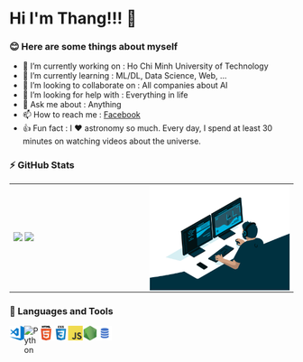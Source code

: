 # Hi I'm Thang!!! :wave:
### :blush: Here are some things about myself
- 🔭 I’m currently working on : Ho Chi Minh University of Technology
- 🌱 I’m currently learning : ML/DL, Data Science, Web, ...
- 👯 I’m looking to collaborate on : All companies about AI
- 🤔 I’m looking for help with : Everything in life
- 💬 Ask me about : Anything 
- 📫 How to reach me : [Facebook](https://www.facebook.com/thang.huu.94651774)
- :+1: Fun fact : I :heart: astronomy so much. Every day, I spend at least 30 minutes on watching videos about the universe. 

### :zap: GitHub Stats

<table>
<tr>
  <td width="48%">
    <img src="https://github-readme-stats.vercel.app/api?username=HuuThang-1402&show_icons=true&hide=contribs,issues&hide_border=true" />
    <img src="https://github-readme-stats.vercel.app/api/top-langs/?username=HuuThang-1402&layout=compact&show_icons=true&hide_border=true" />
  </td>
  <td width="52%"><img alt="gif" align="right" src="https://github.com/CodexploreRepo/CodexploreRepo/blob/4b03702a4b5f9f9770b6aee0fb4c8e6d76e81522/.github/assets/coding.gif"/></td>
</tr>
<table>
  
### :dolphin: Languages and Tools

<img align="left" alt="Visual Studio Code" width="26px" src="https://raw.githubusercontent.com/github/explore/80688e429a7d4ef2fca1e82350fe8e3517d3494d/topics/visual-studio-code/visual-studio-code.png" />
<img align="left" alt="Python" width="26px" src="https://codignify.com/static/assets/img/python.jpg" />
<img align="left" alt="HTML5" width="26px" src="https://raw.githubusercontent.com/github/explore/80688e429a7d4ef2fca1e82350fe8e3517d3494d/topics/html/html.png" />
<img align="left" alt="CSS3" width="26px" src="https://raw.githubusercontent.com/github/explore/80688e429a7d4ef2fca1e82350fe8e3517d3494d/topics/css/css.png" />
<img align="left" alt="JavaScript" width="26px" src="https://raw.githubusercontent.com/github/explore/80688e429a7d4ef2fca1e82350fe8e3517d3494d/topics/javascript/javascript.png" />
<img align="left" alt="Node.js" width="26px" src="https://raw.githubusercontent.com/github/explore/80688e429a7d4ef2fca1e82350fe8e3517d3494d/topics/nodejs/nodejs.png" />
<img align="left" alt="SQL" width="26px" src="https://raw.githubusercontent.com/github/explore/80688e429a7d4ef2fca1e82350fe8e3517d3494d/topics/sql/sql.png" />


<br />
<br />
